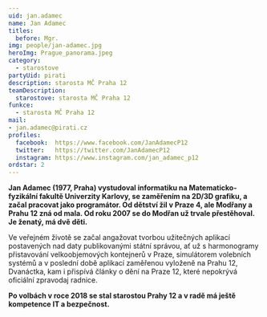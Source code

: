```yaml
---
uid: jan.adamec
name: Jan Adamec
titles:
  before: Mgr.
img: people/jan-adamec.jpg 
heroImg: Prague_panorama.jpeg
category:
  - starostove
partyUid: pirati
description: starosta MČ Praha 12
teamDescription:
  starostove: starosta MČ Praha 12
funkce: 
  - starosta MČ Praha 12
mail:
- jan.adamec@pirati.cz
profiles:
  facebook:  https://www.facebook.com/JanAdamecP12
  twitter:   https://twitter.com/JanAdamecP12
  instagram: https://www.instagram.com/jan_adamec_p12
ordstar: 2
---
```


**Jan Adamec (1977, Praha) vystudoval informatiku na Matematicko-fyzikální fakultě Univerzity Karlovy, se zaměřením na 2D/3D grafiku, a začal pracovat jako programátor. Od dětství žil v Praze 4, ale Modřany a Prahu 12 zná od mala. Od roku 2007 se do Modřan už trvale přestěhoval. Je ženatý, má dvě děti.**

Ve veřejném životě se začal angažovat tvorbou užitečných aplikací postavených nad daty publikovanými státní správou, ať už s harmonogramy přistavování velkoobjemových kontejnerů v Praze, simulátorem volebních systémů a v poslední době aplikací zaměřenou vyloženě na Prahu 12, Dvanáctka, kam i přispívá články o dění na Praze 12, které nepokrývá oficiální zpravodaj radnice.

**Po volbách v roce 2018 se stal starostou Prahy 12 a v radě má ještě kompetence IT a bezpečnost.**
